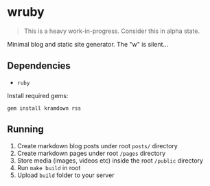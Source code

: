 # wruby

> This is a heavy work-in-progress. Consider this in alpha state.

Minimal blog and static site generator. The "w" is silent...

## Dependencies

- `ruby`

Install required gems:

```
gem install kramdown rss
```

## Running

1. Create markdown blog posts under root `posts/` directory
2. Create markdown pages under root `/pages` directory
3. Store media (images, videos etc) inside the root `/public` directory
4. Run `make build` in root
5. Upload `build` folder to your server